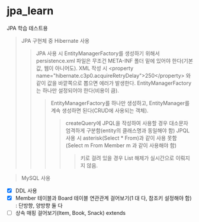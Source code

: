 # jpa_learn
JPA 학습 테스트용

> JPA 구현체 중 Hibernate 사용
>> JPA 사용 시 EntityManagerFactory를 생성하기 위해서 persistence.xml 파일은 무조건 META-INF 폴더 밑에 있어야 한다(기본값, 웹이 아니어도).
>> XML 작성 시 &lt;property name="hibernate.c3p0.acquireRetryDelay"&gt;250&lt;/property&gt; 와 같이 값을 바깥쪽으로 뽑으면 에러가 발생한다.
>> EntityManagerFactory 는 하나만 설정되어야 한다(비용이 큼).
>>> EntityManagerFactory를 하나만 생성하고, EntityManager를 계속 생성하면 된다(CRUD에 사용되는 객체).
>>>> createQuery에 JPQL을 작성하여 사용할 경우 대소문자 엄격하게 구분함(entity의 클래스명과 동일해야 함)
>> JPQL 사용 시 asterisk(Select * From)과 같이 사용 못함(Select m From Member m 과 같이 사용해야 함)
>>>>> 키로 걸려 있을 경우 List 해제가 실시간으로 이뤄지지 않음.

> MySQL 사용

- [X] DDL 사용
- [X] Member 테이블과 Board 테이블 연관관계 걸어보기(1 대 다, 참조키 설정해야 함) : 단방향, 양방향 둘 다
- [ ] 상속 매핑 걸어보기(Item, Book, Snack) extends